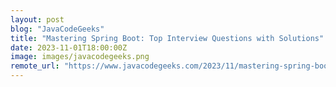 ```yaml
---
layout: post
blog: "JavaCodeGeeks"
title: "Mastering Spring Boot: Top Interview Questions with Solutions"
date: 2023-11-01T18:00:00Z
image: images/javacodegeeks.png
remote_url: "https://www.javacodegeeks.com/2023/11/mastering-spring-boot-top-interview-questions-with-solutions.html"
---
```


